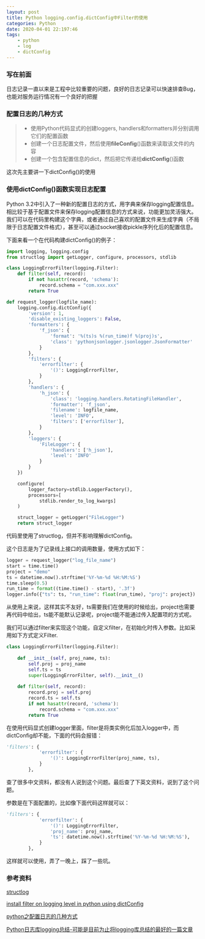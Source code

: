 ```yaml
---
layout: post
title: Python logging.config.dictConfig中Filter的使用
categories: Python
date: 2020-04-01 22:197:46
tags:
    - python
    - log
    - dictConfig
---
```

### 写在前面
日志记录一直以来是工程中比较重要的问题，良好的日志记录可以快速排查Bug，也能对服务运行情况有一个良好的把握

### 配置日志的几种方式

> * 使用Python代码显式的创建loggers, handlers和formatters并分别调用它们的配置函数 
> * 创建一个日志配置文件，然后使用**fileConfig**()函数来读取该文件的内容
> * 创建一个包含配置信息的dict，然后把它传递给**dictConfig**()函数

<!--more-->

这次先主要讲一下dictConfig()的使用

### 使用dictConfig()函数实现日志配置
Python 3.2中引入了一种新的配置日志的方式，用字典来保存logging配置信息。相比较于基于配置文件来保存logging配置信息的方式来说，功能更加灵活强大。我们可以在代码里构建这个字典，或者通过自己喜欢的配置文件来生成字典（不局限于日志配置文件格式），甚至可以通过socket接收pickle序列化后的配置信息。

下面来看一个在代码构建dictConfig()的例子：
```python
import logging, logging.config
from structlog import getLogger, configure, processors, stdlib

class LoggingErrorFilter(logging.Filter):
    def filter(self, record):
        if not hasattr(record, 'schema'):
            record.schema = "com.xxx.xxx" 
        return True

def request_logger(logfile_name):
    logging.config.dictConfig({
        'version': 1,
        'disable_existing_loggers': False,
        'formatters': {
            'f_json': {
                'format': '%(ts)s %(run_time)f %(proj)s',
                'class': 'pythonjsonlogger.jsonlogger.JsonFormatter'
            }
        },
        'filters': {
            'errorfilter': {
                '()': LoggingErrorFilter,
            }
        },
        'handlers': {
            'h_json': {
                'class': 'logging.handlers.RotatingFileHandler',
                'formatter': 'f_json',
                'filename': logfile_name,
                'level': 'INFO',
                'filters': ['errorfilter'],
            }
        },
        'loggers': {
            'FileLogger': {
                'handlers': ['h_json'],
                'level': 'INFO'
            }
        }
    })

    configure(
        logger_factory=stdlib.LoggerFactory(),
        processors=[
            stdlib.render_to_log_kwargs]
    )

    struct_logger = getLogger("FileLogger")
    return struct_logger
```
代码里使用了structlog，但并不影响理解dictConfig。

这个日志是为了记录线上接口的调用数量，使用方式如下：
```python
logger = request_logger("log_file_name")
start = time.time()
project = "demo"
ts = datetime.now().strftime('%Y-%m-%d %H:%M:%S')
time.sleep(0.5)
run_time = format((time.time() - start), '.3f')
logger.info({"ts": ts, "run_time": float(run_time), "proj": project})
```
从使用上来说，这样其实不友好，ts需要我们在使用的时候给出，project也需要再代码中给出，ts能不能默认记录呢，project能不能通过传入配置项的方式呢。

我们可以通过filter来实现这个功能，自定义filter，在初始化时传入参数。比如采用如下方式定义Filter.
```python
class LoggingErrorFilter(logging.Filter):
    
    def __init__(self, proj_name, ts):
        self.proj = proj_name
        self.ts = ts
        super(LoggingErrorFilter, self).__init__()
    
    def filter(self, record):
        record.proj = self.proj
        record.ts = self.ts
        if not hasattr(record, 'schema'):
            record.schema = "com.xxx.xxx" 
        return True
```

在使用代码显式创建logger里面，filter是将类实例化后加入logger中，而dictConfig却不能，下面的代码会报错：
```python
'filters': {
            'errorfilter': {
                '()': LoggingErrorFilter(proj_name, ts),
            }
        },
```
查了很多中文资料，都没有人说到这个问题。最后查了下英文资料，说到了这个问题。

参数是在下面配置的，比如像下面代码这样就可以：
```python
'filters': {
            'errorfilter': {
                '()': LoggingErrorFilter,
                'proj_name': proj_name,
                'ts': datetime.now().strftime('%Y-%m-%d %H:%M:%S'),
            }
        },
```
这样就可以使用，弄了一晚上，踩了一些坑。



### 参考资料

[structlog](http://www.structlog.org/en/stable/getting-started.html)

[install filter on logging level in python using dictConfig](https://stackoverflow.com/questions/21455515/install-filter-on-logging-level-in-python-using-dictconfig)

[python之配置日志的几种方式](https://www.cnblogs.com/yyds/p/6885182.html)

[Python日志库logging总结-可能是目前为止将logging库总结的最好的一篇文章](https://juejin.im/post/5bc2bd3a5188255c94465d31)
